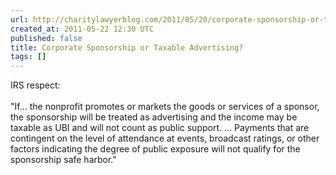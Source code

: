 ```yaml
---
url: http://charitylawyerblog.com/2011/05/20/corporate-sponsorship-or-taxable-advertising/
created_at: 2011-05-22 12:30 UTC
published: false
title: Corporate Sponsorship or Taxable Advertising?
tags: []
---
```


IRS respect:<br><br>"If... the nonprofit promotes or markets the goods or services of a sponsor, the sponsorship will be treated as advertising and the income may be taxable as UBI and will not count as public support. ... Payments that are contingent on the level of attendance at events, broadcast ratings, or other factors indicating the degree of public exposure will not qualify for the sponsorship safe harbor."
